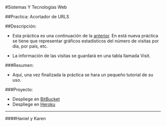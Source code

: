 #Sistemas Y Tecnologías Web

##Practica: Acortador de URLS

##Descripción:

- Esta práctica es una continuación de la [anterior](https://github.com/alu4421/urls-short). En está nueva práctica se tiene que representar gráficos estadísticos del número de visitas por día, por país, etc.

- La información de las visitas se guardará en una tabla llamada Visit.

###Resumen:

 - Aquí, una vez finalizada la práctica se hara un pequeño tutorial de su uso.

###Proyecto:

- Despliege en [BitBucket](https://bitbucket.org/alu4421/lpp_t_7b)
- Despliege en [Heroku](http://short.herokuapp.com)


-------

####Haniel y Karen
